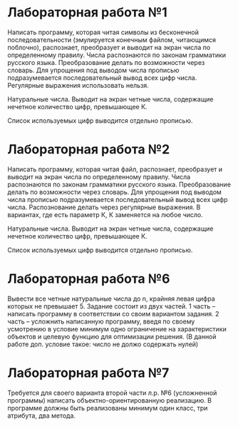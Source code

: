 # Лабораторная работа №1
Написать программу, которая читая символы из бесконечной последовательности (эмулируется конечным файлом, читающимся поблочно), распознает, преобразует и выводит на экран числа по определенному правилу. Числа распознаются по законам грамматики русского языка. Преобразование делать по возможности через словарь. Для упрощения под выводом числа прописью подразумевается последовательный вывод всех цифр числа. Регулярные выражения использовать нельзя.

Натуральные числа. Выводит на экран четные числа, содержащие нечетное количество цифр, превышающее К.

Список используемых цифр выводится отдельно прописью.

# Лабораторная работа №2
Написать программу, которая читая файл, распознает, преобразует и выводит на экран числа по определенному правилу. Числа распознаются по законам грамматики русского языка. Преобразование делать по возможности через словарь. Для упрощения под выводом числа прописью подразумевается последовательный вывод всех цифр числа. Распознование делать через регулярные выражения. В вариантах, где есть параметр К, К заменяется на любое число.

Натуральные числа. Выводит на экран четные числа, содержащие нечетное количество цифр, превышающее К.

Список используемых цифр выводится отдельно прописью.

# Лабораторная работа №6
Вывести все четные натуральные числа до n, крайняя левая цифра которых не превышает 5.
Задание состоит из двух частей. 
1 часть – написать программу в соответствии со своим вариантом задания.
2 часть – усложнить написанную программу, введя по своему усмотрению в условие минимум одно ограничение на характеристики объектов и целевую функцию для оптимизации решения. (В данной работе доп. условие такое: число не должо содержать нулей)

# Лабораторная работа №7
Требуется для своего варианта второй части л.р. №6 (усложненной программы) написать объектно-ориентированную реализацию. 
В программе должны быть реализованы минимум один класс, три атрибута, два метода.
